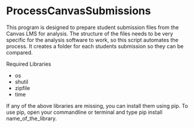 # ProcessCanvasSubmissions

This program is designed to prepare student submission files from the Canvas LMS for analysis. The structure of the files needs to be very specific for the analysis software to work, so this script automates the process. It creates a folder for each students submission so they can be compared.

Required Libraries
<ul>
<li>os</li>
<li>shutil</li>
<li>zipfile</li>
<li>time</li>
</ul>

If any of the above libraries are missing, you can install them using pip. To use pip, open your commandline or terminal and type pip install name_of_the_library.

